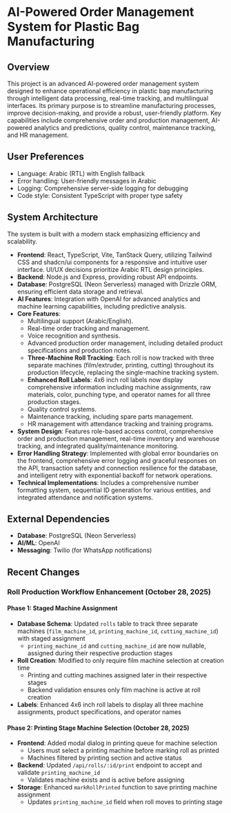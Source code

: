 # AI-Powered Order Management System for Plastic Bag Manufacturing

## Overview

This project is an advanced AI-powered order management system designed to enhance operational efficiency in plastic bag manufacturing through intelligent data processing, real-time tracking, and multilingual interfaces. Its primary purpose is to streamline manufacturing processes, improve decision-making, and provide a robust, user-friendly platform. Key capabilities include comprehensive order and production management, AI-powered analytics and predictions, quality control, maintenance tracking, and HR management.

## User Preferences

- Language: Arabic (RTL) with English fallback
- Error handling: User-friendly messages in Arabic
- Logging: Comprehensive server-side logging for debugging
- Code style: Consistent TypeScript with proper type safety

## System Architecture

The system is built with a modern stack emphasizing efficiency and scalability.

-   **Frontend**: React, TypeScript, Vite, TanStack Query, utilizing Tailwind CSS and shadcn/ui components for a responsive and intuitive user interface. UI/UX decisions prioritize Arabic RTL design principles.
-   **Backend**: Node.js and Express, providing robust API endpoints.
-   **Database**: PostgreSQL (Neon Serverless) managed with Drizzle ORM, ensuring efficient data storage and retrieval.
-   **AI Features**: Integration with OpenAI for advanced analytics and machine learning capabilities, including predictive analysis.
-   **Core Features**:
    -   Multilingual support (Arabic/English).
    -   Real-time order tracking and management.
    -   Voice recognition and synthesis.
    -   Advanced production order management, including detailed product specifications and production notes.
    -   **Three-Machine Roll Tracking**: Each roll is now tracked with three separate machines (film/extruder, printing, cutting) throughout its production lifecycle, replacing the single-machine tracking system.
    -   **Enhanced Roll Labels**: 4x6 inch roll labels now display comprehensive information including machine assignments, raw materials, color, punching type, and operator names for all three production stages.
    -   Quality control systems.
    -   Maintenance tracking, including spare parts management.
    -   HR management with attendance tracking and training programs.
-   **System Design**: Features role-based access control, comprehensive order and production management, real-time inventory and warehouse tracking, and integrated quality/maintenance monitoring.
-   **Error Handling Strategy**: Implemented with global error boundaries on the frontend, comprehensive error logging and graceful responses on the API, transaction safety and connection resilience for the database, and intelligent retry with exponential backoff for network operations.
-   **Technical Implementations**: Includes a comprehensive number formatting system, sequential ID generation for various entities, and integrated attendance and notification systems.

## External Dependencies

-   **Database**: PostgreSQL (Neon Serverless)
-   **AI/ML**: OpenAI
-   **Messaging**: Twilio (for WhatsApp notifications)

## Recent Changes

### Roll Production Workflow Enhancement (October 28, 2025)

#### Phase 1: Staged Machine Assignment
- **Database Schema**: Updated `rolls` table to track three separate machines (`film_machine_id`, `printing_machine_id`, `cutting_machine_id`) with staged assignment
  - `printing_machine_id` and `cutting_machine_id` are now nullable, assigned during their respective production stages
- **Roll Creation**: Modified to only require film machine selection at creation time
  - Printing and cutting machines assigned later in their respective stages
  - Backend validation ensures only film machine is active at roll creation
- **Labels**: Enhanced 4x6 inch roll labels to display all three machine assignments, product specifications, and operator names

#### Phase 2: Printing Stage Machine Selection (October 28, 2025)
- **Frontend**: Added modal dialog in printing queue for machine selection
  - Users must select a printing machine before marking roll as printed
  - Machines filtered by printing section and active status
- **Backend**: Updated `/api/rolls/:id/print` endpoint to accept and validate `printing_machine_id`
  - Validates machine exists and is active before assigning
- **Storage**: Enhanced `markRollPrinted` function to save printing machine assignment
  - Updates `printing_machine_id` field when roll moves to printing stage